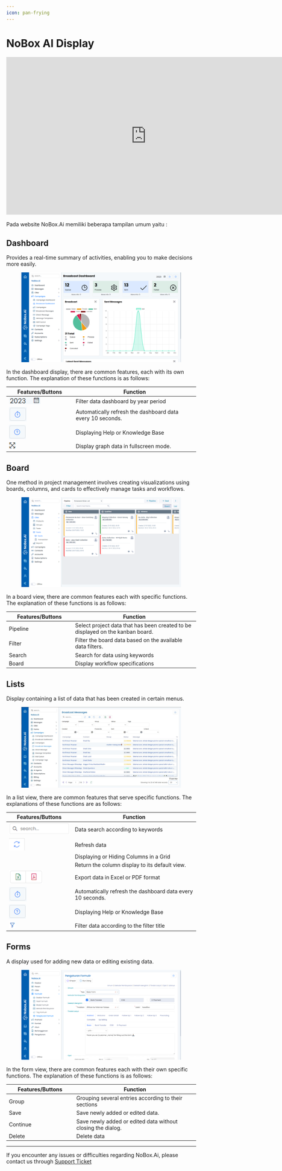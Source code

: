 ```yaml
---
icon: pan-frying
---
```


# NoBox AI Display

<iframe width="742" height="418" src="https://www.youtube.com/embed/KNauz2G7IGU/" title="01. Instalasi NoBox Desktop" frameborder="0" allow="accelerometer; autoplay; clipboard-write; encrypted-media; gyroscope; picture-in-picture; web-share" referrerpolicy="strict-origin-when-cross-origin" allowfullscreen></iframe>

Pada website NoBox.Ai memiliki beberapa tampilan umum yaitu :

## **Dashboard**

Provides a real-time summary of activities, enabling you to make decisions more easily.

<figure><img src="../.gitbook/assets/Broadcast Dashboard (1).png" alt=""><figcaption></figcaption></figure>

In the dashboard display, there are common features, each with its own function. The explanation of these functions is as follows:

<table><thead><tr><th width="163.4000244140625">Features/Buttons</th><th>Function</th></tr></thead><tbody><tr><td><img src="../.gitbook/assets/filter thn.png" alt=""></td><td>Filter data dashboard by year period</td></tr><tr><td><img src="../.gitbook/assets/Auto Refresh.png" alt=""></td><td>Automatically refresh the dashboard data every 10 seconds.</td></tr><tr><td><img src="../.gitbook/assets/bantuan.png" alt=""></td><td>Displaying Help or Knowledge Base</td></tr><tr><td><img src="../.gitbook/assets/fullscreen.png" alt=""></td><td>Display graph data in fullscreen mode.</td></tr></tbody></table>

## **Board**

One method in project management involves creating visualizations using boards, columns, and cards to effectively manage tasks and workflows.

<figure><img src="../.gitbook/assets/Deals.png" alt=""><figcaption></figcaption></figure>

In a board view, there are common features each with specific functions. The explanation of these functions is as follows:

<table><thead><tr><th width="161.79998779296875">Features/Buttons</th><th>Function</th></tr></thead><tbody><tr><td>Pipeline</td><td>Select project data that has been created to be displayed on the kanban board.</td></tr><tr><td>Filter</td><td>Filter the board data based on the available data filters.</td></tr><tr><td>Search</td><td>Search for data using keywords</td></tr><tr><td>Board</td><td>Display workflow specifications</td></tr></tbody></table>

## **Lists**

Display containing a list of data that has been created in certain menus.

<figure><img src="../.gitbook/assets/Broadcast Messagee.jpg" alt=""><figcaption></figcaption></figure>

In a list view, there are common features that serve specific functions. The explanations of these functions are as follows:

<table><thead><tr><th width="161">Features/Buttons</th><th>Function</th></tr></thead><tbody><tr><td><img src="../.gitbook/assets/search.png" alt=""></td><td>Data search according to keywords</td></tr><tr><td><img src="../.gitbook/assets/refresh.png" alt=""><br></td><td>Refresh data</td></tr><tr><td><img src="https://crm.nobox.ai/media/public/Knowladge%20Base%20New/Campaigns/column%20picker.png" alt=""><br></td><td>Displaying or Hiding Columns in a Grid</td></tr><tr><td><img src="https://crm.nobox.ai/media/public/Knowladge%20Base%20New/Campaigns/restore.png" alt=""><br></td><td>Return the column display to its default view.</td></tr><tr><td><img src="../.gitbook/assets/cetak.png" alt=""><br></td><td>Export data in Excel or PDF format</td></tr><tr><td><img src="../.gitbook/assets/Auto Refresh (1).png" alt=""></td><td>Automatically refresh the dashboard data every 10 seconds.</td></tr><tr><td><img src="../.gitbook/assets/bantuan.png" alt=""></td><td>Displaying Help or Knowledge Base</td></tr><tr><td><img src="../.gitbook/assets/Filter.png" alt=""></td><td>Filter data according to the filter title</td></tr></tbody></table>

## **Forms**

A display used for adding new data or editing existing data.

<figure><img src="../.gitbook/assets/Pengaturan Formulir.png" alt=""><figcaption></figcaption></figure>

In the form view, there are common features each with their own specific functions. The explanation of these functions is as follows:

<table><thead><tr><th width="165">Features/Buttons</th><th>Function</th></tr></thead><tbody><tr><td>Group</td><td>Grouping several entries according to their sections</td></tr><tr><td>Save</td><td>Save newly added or edited data.</td></tr><tr><td>Continue</td><td>Save newly added or edited data without closing the dialog.</td></tr><tr><td>Delete</td><td>Delete data</td></tr></tbody></table>

---

If you encounter any issues or difficulties regarding NoBox.Ai, please contact us through [Support Ticket](https://crm.mynobox.com/clients/tickets)

